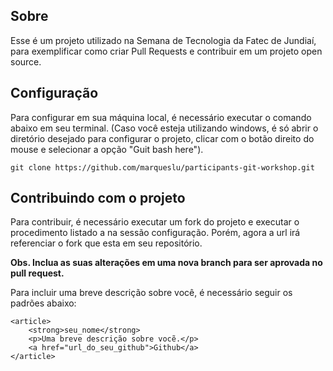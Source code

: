 ## Sobre

Esse é um projeto utilizado na Semana de Tecnologia da Fatec de Jundiaí, para exemplificar como criar Pull Requests e contribuir em um projeto open source.

## Configuração


Para configurar em sua máquina local, é necessário executar o comando abaixo em seu terminal. (Caso você esteja utilizando windows, é só abrir o diretório desejado para configurar o projeto, clicar com o botão direito do mouse e selecionar a opção "Guit bash here").

```
git clone https://github.com/marqueslu/participants-git-workshop.git
```

## Contribuindo com o projeto

Para contribuir, é necessário executar um fork do projeto e executar o procedimento listado a na sessão configuração. Porém, agora a url irá referenciar o fork que esta em seu repositório.

**Obs. Inclua as suas alterações em uma nova branch para ser aprovada no pull request.**

Para incluir uma breve descrição sobre você, é necessário seguir os padrões abaixo:

```
<article>
    <strong>seu_nome</strong>
    <p>Uma breve descrição sobre vocẽ.</p>
    <a href="url_do_seu_github">Github</a>
</article>
```
